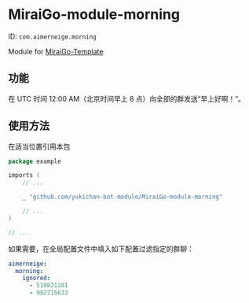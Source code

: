 # MiraiGo-module-morning

ID: `com.aimerneige.morning`

Module for [MiraiGo-Template](https://github.com/Logiase/MiraiGo-Template)

## 功能

在 UTC 时间 12:00 AM（北京时间早上 8 点）向全部的群发送“早上好啊！”。

## 使用方法

在适当位置引用本包

```go
package example

imports (
    // ...

    _ "github.com/yukichan-bot-module/MiraiGo-module-morning"

    // ...
)

// ...
```

如果需要，在全局配置文件中填入如下配置过滤指定的群聊：

```yaml
aimerneige:
  morning:
    ignored:
      - 519821281
      - 982715633
```
